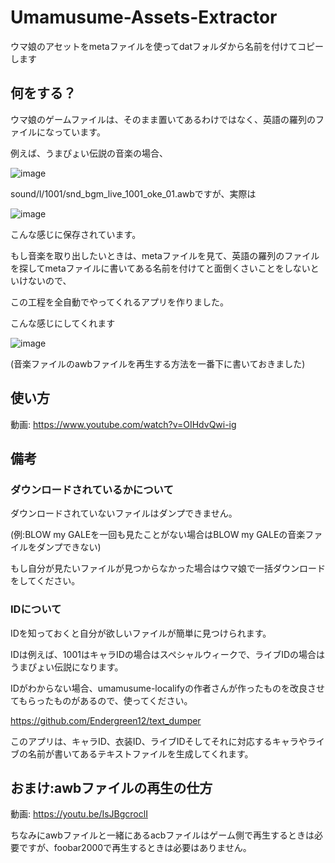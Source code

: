 # Umamusume-Assets-Extractor
ウマ娘のアセットをmetaファイルを使ってdatフォルダから名前を付けてコピーします


## 何をする？
ウマ娘のゲームファイルは、そのまま置いてあるわけではなく、英語の羅列のファイルになっています。

例えば、うまぴょい伝説の音楽の場合、

![image](https://user-images.githubusercontent.com/90076182/186933969-5f3a6ca7-61cc-481d-838f-8528789ee180.png)

sound/l/1001/snd_bgm_live_1001_oke_01.awbですが、実際は

![image](https://user-images.githubusercontent.com/90076182/186935145-6c28ef28-6d16-40c3-8bc2-e32ec7bc99a4.png)

こんな感じに保存されています。

もし音楽を取り出したいときは、metaファイルを見て、英語の羅列のファイルを探してmetaファイルに書いてある名前を付けてと面倒くさいことをしないといけないので、

この工程を全自動でやってくれるアプリを作りました。

こんな感じにしてくれます

![image](https://user-images.githubusercontent.com/90076182/186937978-bc7c62ba-1fc0-4f5a-9aa2-bb5e268610ce.png)

(音楽ファイルのawbファイルを再生する方法を一番下に書いておきました)

## 使い方
動画: https://www.youtube.com/watch?v=OIHdvQwi-ig

## 備考
### ダウンロードされているかについて
ダウンロードされていないファイルはダンプできません。

(例:BLOW my GALEを一回も見たことがない場合はBLOW my GALEの音楽ファイルをダンプできない)

もし自分が見たいファイルが見つからなかった場合はウマ娘で一括ダウンロードをしてください。

### IDについて
IDを知っておくと自分が欲しいファイルが簡単に見つけられます。

IDは例えば、1001はキャラIDの場合はスペシャルウィークで、ライブIDの場合はうまぴょい伝説になります。

IDがわからない場合、umamusume-localifyの作者さんが作ったものを改良させてもらったものがあるので、使ってください。

https://github.com/Endergreen12/text_dumper

このアプリは、キャラID、衣装ID、ライブIDそしてそれに対応するキャラやライブの名前が書いてあるテキストファイルを生成してくれます。

## おまけ:awbファイルの再生の仕方
動画: https://youtu.be/IsJBgcroclI

ちなみにawbファイルと一緒にあるacbファイルはゲーム側で再生するときは必要ですが、foobar2000で再生するときは必要はありません。
